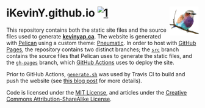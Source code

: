# iKevinY.github.io [![1]][2] <img align="right" width=76 src="content/images/icons/apple-touch-icon.png?raw=true"/>

This repository contains both the static site files and the source files used
to generate **[kevinyap.ca]**. The website is generated with [Pelican] using a
custom theme: [Pneumatic]. In order to host with [GitHub Pages], the repository
contains two distinct branches; the [`src`] branch contains the source files
that Pelican uses to generate the static files, and the [`gh-pages`] branch,
which [GitHub Actions] uses to deploy the site.

Prior to GitHub Actions, [`generate.sh`] was used by Travis CI to build and
push the website (see [this blog post][travis-article] for more details).

Code is licensed under the [MIT License], and articles under the [Creative
Commons Attribution-ShareAlike License].

[1]: https://img.shields.io/github/actions/workflow/status/iKevinY/iKevinY.github.io/build.yml?branch=src "Build Status"
[2]: https://github.com/iKevinY/iKevinY.github.io/actions

[kevinyap.ca]: http://kevinyap.ca
[Pelican]: http://getpelican.com
[Pneumatic]: https://github.com/iKevinY/pneumatic
[`src`]: https://github.com/iKevinY/iKevinY.github.io/tree/src
[`gh-pages`]: https://github.com/iKevinY/iKevinY.github.io/tree/gh-pages
[GitHub Actions]: /.github/workflows/build.yml
[GitHub Pages]: http://pages.github.com
[`generate.sh`]: generate.sh#L66
[travis-article]: http://kevinyap.ca/2014/06/deploying-pelican-sites-using-travis-ci/
[MIT License]: LICENSE
[Creative Commons Attribution-ShareAlike License]: http://creativecommons.org/licenses/by-sa/4.0/
